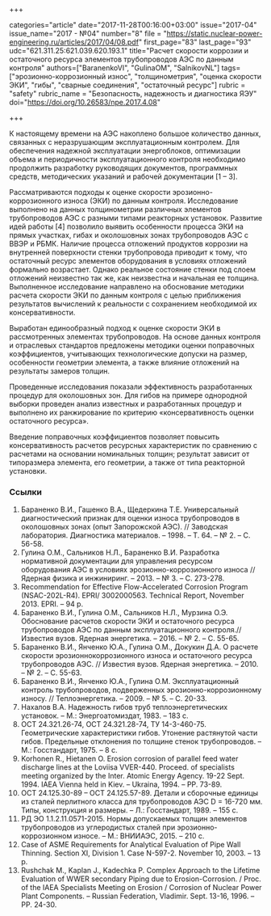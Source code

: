 +++

categories="article"
date="2017-11-28T00:16:00+03:00"
issue="2017-04"
issue_name="2017 - №04"
number="8"
file = "https://static.nuclear-power-engineering.ru/articles/2017/04/08.pdf"
first_page="83"
last_page="93"
udc="621.311.25:621.039.620.193.1"
title="Расчет скорости коррозии и остаточного ресурса элементов трубопроводов АЭС по данным контроля"
authors=["BaranenkoVI", "GulinaOM", "SalnikovNL"]
tags=["эрозионно-коррозионный износ", "толщинометрия", "оценка скорости ЭКИ", "гибы", "сварные соединения", "остаточный ресурс"]
rubric = "safety"
rubric_name = "Безопасность, надежность и диагностика ЯЭУ"
doi="https://doi.org/10.26583/npe.2017.4.08"

+++

К настоящему времени на АЭС накоплено большое количество данных, связанных с неразрушающим эксплуатационным контролем. Для обеспечения надежной эксплуатации энергоблоков, оптимизации объема и периодичности эксплуатационного контроля необходимо продолжить разработку руководящих документов, программных средств, методических указаний и рабочей документации [1 – 3].

Рассматриваются подходы к оценке скорости эрозионно-коррозионного износа (ЭКИ) по данным контроля. Исследование выполнено на данных толщинометрии различных элементов трубопроводов АЭС с разными типами реакторных установок. Развитие идей работы [4] позволило выявить особенности процесса ЭКИ на прямых участках, гибах и околошовных зонах трубопроводов АЭС с ВВЭР и РБМК. Наличие процесса отложений продуктов коррозии на внутренней поверхности стенки трубопровода приводит к тому, что остаточный ресурс элементов оборудования в условиях отложений формально возрастает. Однако реальное состояние стенки под слоем отложений неизвестно так же, как неизвестна и начальная ее толщина. Выполненное исследование направлено на обоснование методики расчета скорости ЭКИ по данным контроля с целью приближения результатов вычислений к реальности с сохранением необходимой их консервативности.

Выработан единообразный подход к оценке скорости ЭКИ в рассмотренных элементах трубопроводов. На основе данных контроля и отраслевых стандартов предложены методики оценки поправочных коэффициентов, учитывающих технологические допуски на размер, особенности геометрии элемента, а также влияние отложений на результаты замеров толщин.

Проведенные исследования показали эффективность разработанных процедур для околошовных зон. Для гибов на примере однородной выборки проведен анализ известных и разработанных процедур и выполнено их ранжирование по критерию «консервативность оценки остаточного ресурса».

Введение поправочных коэффициентов позволяет повысить консервативность расчетов ресурсных характеристик по сравнению с расчетами на основании номинальных толщин; результат зависит от типоразмера элемента, его геометрии, а также от типа реакторной установки.

### Ссылки

1. Бараненко В.И., Гашенко В.А., Щедеркина Т.Е. Универсальный диагностический признак для оценки износа трубопроводов в околошовных зонах (опыт Запорожской АЭС). // Заводская лаборатория. Диагностика материалов. – 1998. – Т. 64. – № 2. – С. 56-58.
2. Гулина О.М., Сальников Н.Л., Бараненко В.И. Разработка нормативной документации для управления ресурсом оборудования АЭС в условиях эрозионно-коррозионного износа // Ядерная физика и инжиниринг. – 2013. – № 3. – С. 273-278.
3. Recommendation for Effective Flow-Accelerated Corrosion Program (NSAC-202L-R4). EPRI/ 3002000563. Technical Report, November 2013. EPRI. – 94 p.
4. Бараненко В.И., Гулина О.М., Сальников Н.Л., Мурзина О.Э. Обоснование расчетов скорости ЭКИ и остаточного ресурса трубопроводов АЭС по данным эксплуатационного контроля.// Известия вузов. Ядерная энергетика. – 2016. – № 2. – С. 55-65.
5. Бараненко В.И., Янченко Ю.А., Гулина О.М., Докукин Д.А. О расчете скорости эрозионнокоррозионного износа и остаточного ресурса трубопроводов АЭС. // Известия вузов. Ядерная энергетика. – 2010. – № 2. – С. 55-63.
6. Бараненко В.И., Янченко Ю.А., Гулина О.М. Эксплуатационный контроль трубопроводов, подверженных эрозионно-коррозионному износу. // Теплоэнергетика. – 2009. – № 5. – С. 20-33.
7. Нахалов В.А. Надежность гибов труб теплоэнергетических установок. – М.: Энергоатомиздат, 1983. – 183 с.
8. ОСТ 24.321.26-74, ОСТ 24.321.28-74, ТУ 14-3-460-75. Геометрические характеристики гибов. Утонение растянутой части гибов. Предельные отклонения по толщине стенок трубопроводов. – М.: Госстандарт, 1975. – 8 с.
9. Korhonen R., Hietanen O. Erosion corrosion of parallel feed water discharge lines at the Loviisa VVER-440. Proceed. of specialists meeting organized by the Inter. Atomic Energy Agency. 19-22 Sept. 1994. IAEA Vienna held in Kiev. – Ukraina, 1994. – PP. 73-89.
10. ОСТ 24.125.30-89 – ОСТ 24.125.57-89. Детали и сборочные единицы из сталей перлитного класса для трубопроводов АЭС D = 16-720 мм. Типы, конструкция и размеры. – Л.: Госстандарт, 1989. – 155 с.
11. РД ЭО 1.1.2.11.0571-2015. Нормы допускаемых толщин элементов трубопроводов из углеродистых сталей при эрозионно-коррозионном износе. – М.: ВНИИАЭС, 2015. – 210 с.
12. Case of ASME Requirements for Analytical Evaluation of Pipe Wall Thinning. Section XI, Division 1. Case N-597-2. November 10, 2003. – 13 p.
13. Rushchak M., Kaplan J., Kadechka P. Complex Approach to the Lifetime Evaluation of WWER secondary Piping due to Erosion-Corrosion. / Proc. of the IAEA Specialists Meeting on Erosion / Corrosion of Nuclear Power Plant Components. – Russian Federation, Vladimir. Sept. 13-16, 1996. – PP. 24-30.